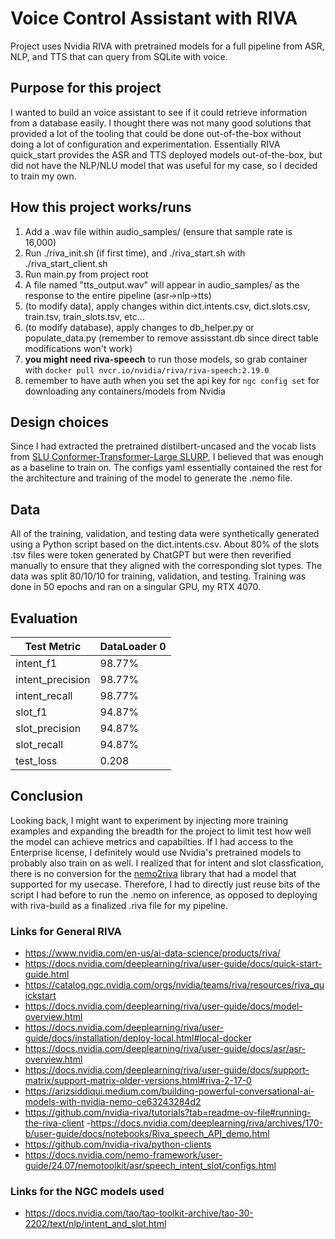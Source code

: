 # Voice Control Assistant with RIVA

Project uses Nvidia RIVA with pretrained models for a full pipeline from ASR, NLP, and TTS that can query from SQLite with voice.

## Purpose for this project

I wanted to build an voice assistant to see if it could retrieve information from a database easily. I thought there was not many good solutions that provided a lot of the tooling that could be done out-of-the-box without doing a lot of configuration and experimentation. Essentially RIVA quick_start provides the ASR and TTS deployed models out-of-the-box, but did not have the NLP/NLU model that was useful for my case, so I decided to train my own.

## How this project works/runs

1. Add a .wav file within audio_samples/ (ensure that sample rate is 16,000)
2. Run ./riva_init.sh (if first time), and ./riva_start.sh with ./riva_start_client.sh
3. Run main.py from project root
4. A file named "tts_output.wav" will appear in audio_samples/ as the response to the entire pipeline (asr->nlp->tts)
5. (to modify data), apply changes within dict.intents.csv, dict.slots.csv, train.tsv, train_slots.tsv, etc...
6. (to modify database), apply changes to db_helper.py or populate_data.py (remember to remove assisstant.db since direct table modifications won't work)
7. **you might need riva-speech** to run those models, so grab container with `docker pull nvcr.io/nvidia/riva/riva-speech:2.19.0`
8. remember to have auth when you set the api key for `ngc config set` for downloading any containers/models from Nvidia

## Design choices

Since I had extracted the pretrained distilbert-uncased and the vocab lists from [SLU Conformer-Transformer-Large SLURP](https://catalog.ngc.nvidia.com/orgs/nvidia/teams/nemo/models/slu_conformer_transformer_large_slurp), I believed that was enough as a baseline to train on. The configs yaml essentially contained the rest for the architecture and training of the model to generate the .nemo file.

## Data

All of the training, validation, and testing data were synthetically generated using a Python script based on the dict.intents.csv. About 80% of the slots .tsv files were token generated by ChatGPT but were then reverified manually to ensure that they aligned with the corresponding slot types. The data was split 80/10/10 for training, validation, and testing. Training was done in 50 epochs and ran on a singular GPU, my RTX 4070.

## Evaluation
| Test Metric       | DataLoader 0           |
|-------------------|------------------------|
| intent_f1         | 98.77%                 |
| intent_precision  | 98.77%                 |
| intent_recall     | 98.77%                 |
| slot_f1           | 94.87%                 |
| slot_precision    | 94.87%                 |
| slot_recall       | 94.87%                 |
| test_loss         | 0.208                  |

## Conclusion

Looking back, I might want to experiment by injecting more training examples and expanding the breadth for the project to limit test how well the model can achieve metrics and capabilties. If I had access to the Enterprise license, I definitely would use Nvidia's pretrained models to probably also train on as well. I realized that for intent and slot classfication, there is no conversion for the [nemo2riva](https://github.com/nvidia-riva/nemo2riva/tree/main#export-nemo-models-to-riva-with-nemo2riva) library that had a model that supported for my usecase. Therefore, I had to directly just reuse bits of the script I had before to run the .nemo on inference, as opposed to deploying with riva-build as a finalized .riva file for my pipeline.



### Links for General RIVA
- https://www.nvidia.com/en-us/ai-data-science/products/riva/
- https://docs.nvidia.com/deeplearning/riva/user-guide/docs/quick-start-guide.html
- https://catalog.ngc.nvidia.com/orgs/nvidia/teams/riva/resources/riva_quickstart
- https://docs.nvidia.com/deeplearning/riva/user-guide/docs/model-overview.html
- https://docs.nvidia.com/deeplearning/riva/user-guide/docs/installation/deploy-local.html#local-docker
- https://docs.nvidia.com/deeplearning/riva/user-guide/docs/asr/asr-overview.html
- https://docs.nvidia.com/deeplearning/riva/user-guide/docs/support-matrix/support-matrix-older-versions.html#riva-2-17-0
- https://arizsiddiqui.medium.com/building-powerful-conversational-ai-models-with-nvidia-nemo-ce63243284d2
- https://github.com/nvidia-riva/tutorials?tab=readme-ov-file#running-the-riva-client
-https://docs.nvidia.com/deeplearning/riva/archives/170-b/user-guide/docs/notebooks/Riva_speech_API_demo.html
- https://github.com/nvidia-riva/python-clients
- https://docs.nvidia.com/nemo-framework/user-guide/24.07/nemotoolkit/asr/speech_intent_slot/configs.html

### Links for the NGC models used
- https://docs.nvidia.com/tao/tao-toolkit-archive/tao-30-2202/text/nlp/intent_and_slot.html


